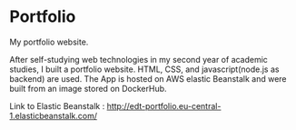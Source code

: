 # Portfolio
My portfolio website.

After self-studying web technologies in my second year of academic studies, I built a portfolio website. HTML, CSS, and javascript(node.js as backend) are used. The App is hosted on AWS elastic Beanstalk and were built from an image stored on DockerHub.

Link to Elastic Beanstalk : http://edt-portfolio.eu-central-1.elasticbeanstalk.com/

